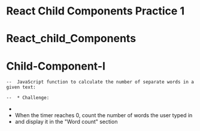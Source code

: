 # React Child Components Practice 1

# React_child_Components
# Child-Component-I
    --  JavaScript function to calculate the number of separate words in a given text:

    --  * Challenge:
 * 
 * When the timer reaches 0, count the number of words the user typed in 
 * and display it in the "Word count" section
